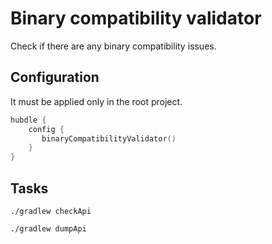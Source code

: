 # Binary compatibility validator

Check if there are any binary compatibility issues.

## Configuration

It must be applied only in the root project. 

```kotlin
hubdle {
    config {
       binaryCompatibilityValidator() 
    }
}
```

## Tasks

```shell
./gradlew checkApi
```

```shell
./gradlew dumpApi
```
